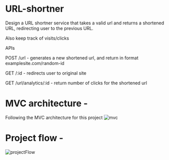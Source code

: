 # URL-shortner

Design a URL shortner service that takes a valid url and returns a shortened URL, redirecting user to the previous URL.

Also keep track of visits/clicks

APIs

POST /url  - generates a new shortened url, and return in format examplesite.com/random-id

GET /:id - redirects user to original site

GET /url/analytics/:id - return number of clicks for the shortened url

# MVC architecture - 
Following the MVC architecture for this project
![mvc](https://github.com/abhavgoel/URL-shortner/assets/72388884/ff6ea10f-6689-4039-9ce5-c2ceb5f97655)

# Project flow - 

![projectFlow](https://github.com/abhavgoel/URL-shortner/assets/72388884/2dd5cc82-96ff-49bb-a5a3-c99af200e297)
